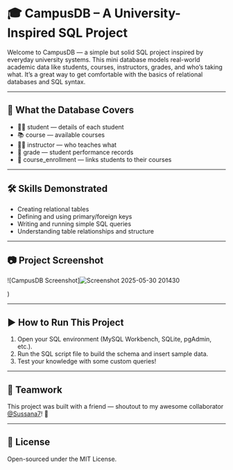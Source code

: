 # 🎓 CampusDB – A University-Inspired SQL Project

Welcome to CampusDB — a simple but solid SQL project inspired by everyday university systems. This mini database models real-world academic data like students, courses, instructors, grades, and who’s taking what. It’s a great way to get comfortable with the basics of relational databases and SQL syntax.

---

## 📘 What the Database Covers

- 👩‍🎓 student — details of each student  
- 📚 course — available courses  
- 👨‍🏫 instructor — who teaches what  
- 📝 grade — student performance records  
- 🔗 course_enrollment — links students to their courses

---

## 🛠 Skills Demonstrated

- Creating relational tables  
- Defining and using primary/foreign keys  
- Writing and running simple SQL queries  
- Understanding table relationships and structure

---

## 📷 Project Screenshot

![CampusDB Screenshot]![Screenshot 2025-05-30 201430](https://github.com/user-attachments/assets/a7874738-7f2c-4653-a21b-95d889fdffe7)

)

---

## ▶ How to Run This Project

1. Open your SQL environment (MySQL Workbench, SQLite, pgAdmin, etc.).
2. Run the SQL script file to build the schema and insert sample data.
3. Test your knowledge with some custom queries!

---

## 🤗 Teamwork

This project was built with a friend — shoutout to my awesome collaborator [@Sussana7](https://github.com/Sussana7)! 🎉

---

## 📄 License

Open-sourced under the MIT License.
